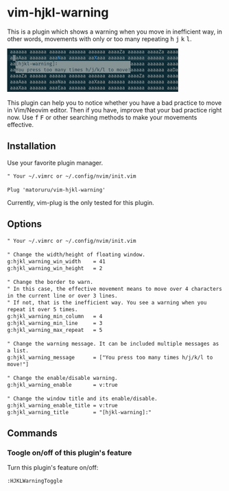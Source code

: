 # vim-hjkl-warning

This is a plugin which shows a warning when you move in inefficient way, in other words, movements with only or too many repeating <kbd>h</kbd> <kbd>j</kbd> <kbd>k</kbd> <kbd>l</kbd>.

![screenshot](https://github.com/matoruru/imgs/blob/master/vim-hjkl-warning/warning2.png)

This plugin can help you to notice whether you have a bad practice to move in Vim/Neovim editor. Then if you have, improve that your bad practice right now. Use <kbd>f</kbd> <kbd>F</kbd> or other searching methods to make your movements effective.

## Installation

Use your favorite plugin manager.

```vim
" Your ~/.vimrc or ~/.config/nvim/init.vim

Plug 'matoruru/vim-hjkl-warning'
```

Currently, vim-plug is the only tested for this plugin.

## Options

```vim
" Your ~/.vimrc or ~/.config/nvim/init.vim

" Change the width/height of floating window.
g:hjkl_warning_win_width    = 41
g:hjkl_warning_win_height   = 2

" Change the border to warn.
" In this case, the effective movement means to move over 4 characters in the current line or over 3 lines.
" If not, that is the inefficient way. You see a warning when you repeat it over 5 times.
g:hjkl_warning_min_column   = 4
g:hjkl_warning_min_line     = 3
g:hjkl_warning_max_repeat   = 5

" Change the warning message. It can be included multiple messages as a list.
g:hjkl_warning_message      = ["You press too many times h/j/k/l to move!"]

" Change the enable/disable warning.
g:hjkl_warning_enable       = v:true

" Change the window title and its enable/disable.
g:hjkl_warning_enable_title = v:true
g:hjkl_warning_title        = "[hjkl-warning]:"
```

## Commands

### Toogle on/off of this plugin's feature

Turn this plugin's feature on/off:

```vim
:HJKLWarningToggle
```
